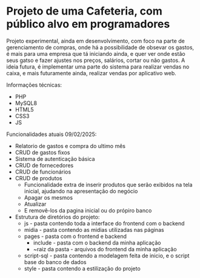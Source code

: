 # Projeto de uma Cafeteria, com público alvo em programadores

Projeto experimental, ainda em desenvolvimento, com foco na parte de gerenciamento de compras, onde há a possibilidade de obsevar os gastos, é mais para uma empresa que tá iniciando ainda, e quer ver onde estão seus gatso e fazer ajustes nos preços, salários, cortar ou não gastos. A ideia futura, é implementar uma parte do sistema para realizar vendas no caixa, e mais futuramente ainda, realizar vendas por aplicativo web.

Informações técnicas:

* PHP
* MySQL8
* HTML5
* CSS3
* JS

Funcionalidades atuais 09/02/2025:

* Relatorio de gastos e compra do ultimo mês
* CRUD de gastos fixos
* Sistema de autenticação básica
* CRUD de fornecedores
* CRUD de funcionários
* CRUD de produtos
  * Funcionalidade extra de inserir produtos que serão exibidos na tela inicial, ajudando na apresentação do negócio
  * Apagar os mesmos
  * Atualizar
  * E removê-los da pagina inicial ou do própiro banco
* Estrutura de diretórios do projeto:
  * js - pasta contendo toda a interface do frontend com o backend
  * midia - pasta contendo as midias utilizadas nas páginas
  * pages - pasta com o frontend e backend
    * include - pasta com o backend da minha aplicação
    * ~raiz da pasta - arquivos do frontend da minha aplicação
  * script-sql - pasta contendo a modelagem feita de inicio, e o script base do banco de dados
  * style - pasta contendo a estilização do projeto
